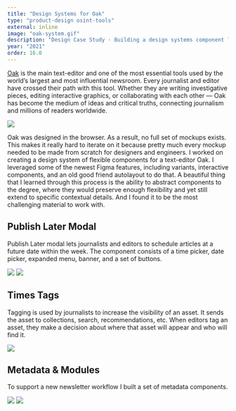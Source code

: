 ```yaml
---
title: "Design Systems for Oak"
type: "product-design osint-tools"
external: inline
image: "oak-system.gif"
description: "Design Case Study · Building a design systems component library for a text-editor · The New York Times"
year: "2021"
order: 16.0
---
```


[Oak](https://open.nytimes.com/building-a-text-editor-for-a-digital-first-newsroom-f1cb8367fc21) is the main text-editor and one of the most essential tools used by the world’s largest and most influential newsroom. Every journalist and editor have crossed their path with this tool. Whether they are writing investigative pieces, editing interactive graphics, or collaborating with each other — Oak has become the medium of ideas and critical truths, connecting journalism and millions of readers worldwide.

![](/imgs/oak.gif)

Oak was designed in the browser. As a result, no full set of mockups exists. This makes it really hard to iterate on it because pretty much every mockup needed to be made from scratch for designers and engineers. I worked on creating a design system of flexible components for a text-editor Oak. I leveraged some of the newest Figma features, including variants, interactive components, and an old good friend autolayout to do that. A beautiful thing that I learned through this process is the ability to abstract components to the degree, where they would preserve enough flexibility and yet still extend to specific contextual details. And I found it to be the most challenging material to work with.

## Publish Later Modal

Publish Later modal lets journalists and editors to schedule articles at a future date within the week. The component consists of a time picker, date picker, expanded menu, banner, and a set of buttons.

![](/imgs/publish-modal.png) ![](../imgs/publish-later.png)

## Times Tags

Tagging is used by journalists to increase the visibility of an asset. It sends the asset to collections, search, recommendations, etc. When editors tag an asset, they make a decision about where that asset will appear and who will find it.

![](/imgs/tags.png)

## Metadata & Modules

To support a new newsletter workflow I built a set of metadata components.

![](/imgs/modules.png) ![](/imgs/meta.png)
